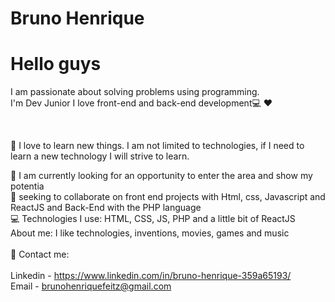 
# Bruno Henrique

# Hello guys

I am passionate about solving problems using programming. <br>
I'm Dev Junior
I love front-end and back-end development:computer: :heart:

<br>

:dart: I love to learn new things. I am not limited to technologies, if I need to learn a new technology I will strive to learn.

:rocket: I am currently looking for an opportunity to enter the area and show my potentia
<br>:purple_heart: seeking to collaborate on front end projects with Html, css, Javascript and ReactJS and Back-End with the PHP language
<br>:computer: Technologies I use: HTML, CSS, JS, PHP and a little bit of ReactJS
<br> About me: I like technologies, inventions, movies, games and music <br>
<br>:email: Contact me: <br>
<br>Linkedin - https://www.linkedin.com/in/bruno-henrique-359a65193/
<br>Email - brunohenriquefeitz@gmail.com
